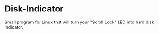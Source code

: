 Disk-Indicator
==============

Small program for Linux that will turn your "Scroll Lock" LED into hard disk indicator.
